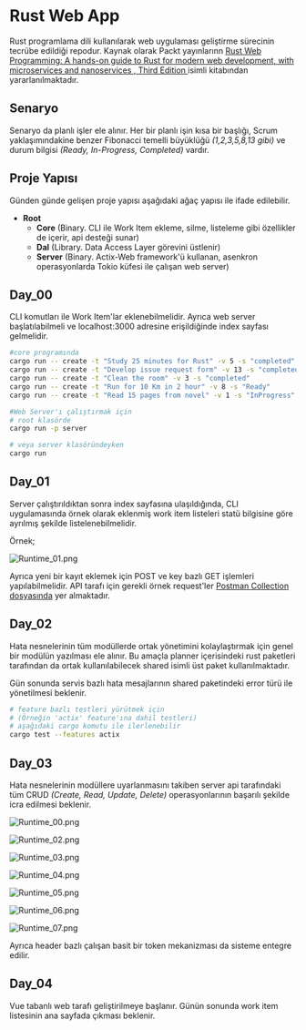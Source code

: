 # Rust Web App

Rust programlama dili kullanılarak web uygulaması geliştirme sürecinin tecrübe edildiği repodur. Kaynak olarak Packt yayınlarınn [Rust Web Programming: A hands-on guide to Rust for modern web development, with microservices and nanoservices , Third Edition ](https://www.packtpub.com/en-us/product/rust-web-programming-9781835887769) isimli kitabından yararlanılmaktadır.

## Senaryo

Senaryo da planlı işler ele alınır. Her bir planlı işin kısa bir başlığı, Scrum yaklaşımındakine benzer Fibonacci temelli büyüklüğü _(1,2,3,5,8,13 gibi)_ ve durum bilgisi _(Ready, In-Progress, Completed)_ vardır.

## Proje Yapısı

Günden günde gelişen proje yapısı aşağıdaki ağaç yapısı ile ifade edilebilir.

- **Root**
  - **Core** (Binary. CLI ile Work Item ekleme, silme, listeleme gibi özellikler de içerir, api desteği sunar)
  - **Dal** (Library. Data Access Layer görevini üstlenir)
  - **Server** (Binary. Actix-Web framework'ü kullanan, asenkron operasyonlarda Tokio küfesi ile çalışan web server)

## Day_00

CLI komutları ile Work Item'lar eklenebilmelidir. Ayrıca web server başlatılabilmeli ve localhost:3000 adresine erişildiğinde index sayfası gelmelidir.

```bash
#core programında
cargo run -- create -t "Study 25 minutes for Rust" -v 5 -s "completed"
cargo run -- create -t "Develop issue request form" -v 13 -s "completed"
cargo run -- create -t "Clean the room" -v 3 -s "completed"
cargo run -- create -t "Run for 10 Km in 2 hour" -v 8 -s "Ready"
cargo run -- create -t "Read 15 pages from novel" -v 1 -s "InProgress"

#Web Server'ı çalıştırmak için
# root klasörde
cargo run -p server

# veya server klasöründeyken
cargo run
```

## Day_01

Server çalıştırıldıktan sonra index sayfasına ulaşıldığında, CLI uygulamasında örnek olarak eklenmiş work item listeleri statü bilgisine göre ayrılmış şekilde listelenebilmelidir.

Örnek;

![Runtime_01.png](Runtime_01.png)

Ayrıca yeni bir kayıt eklemek için POST ve key bazlı GET işlemleri yapılabilmelidir. API tarafı için gerekli örnek request'ler [Postman Collection dosyasında](./Rust%20Web%20App.postman_collection.json) yer almaktadır.

## Day_02

Hata nesnelerinin tüm modüllerde ortak yönetimini kolaylaştırmak için genel bir modülün yazılması ele alınır. Bu amaçla planner içerisindeki rust paketleri tarafından da ortak kullanılabilecek shared isimli üst paket kullanılmaktadır.

Gün sonunda servis bazlı hata mesajlarının shared paketindeki error türü ile yönetilmesi beklenir.

```bash
# feature bazlı testleri yürütmek için
# (Örneğin 'actix' feature'ına dahil testleri)
# aşağıdaki cargo komutu ile ilerlenebilir
cargo test --features actix
```

## Day_03

Hata nesnelerinin modüllere uyarlanmasını takiben server api tarafındaki tüm CRUD _(Create, Read, Update, Delete)_ operasyonlarının başarılı şekilde icra edilmesi beklenir.

![Runtime_00.png](Runtime_00.png)

![Runtime_02.png](Runtime_02.png)

![Runtime_03.png](Runtime_03.png)

![Runtime_04.png](Runtime_04.png)

![Runtime_05.png](Runtime_05.png)

![Runtime_06.png](Runtime_06.png)

![Runtime_07.png](Runtime_07.png)

Ayrıca header bazlı çalışan basit bir token mekanizması da sisteme entegre edilir.

## Day_04

Vue tabanlı web tarafı geliştirilmeye başlanır. Günün sonunda work item listesinin ana sayfada çıkması beklenir.